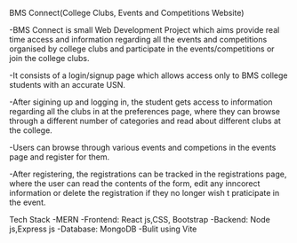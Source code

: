 BMS Connect(College Clubs, Events and Competitions Website) 

-BMS Connect is small Web Development Project which aims provide real time access and information regarding all the events and competitions organised by college clubs and participate in 
  the events/competitions or join the college clubs.
  
-It consists of a login/signup page which allows access only to BMS college students with an accurate USN.

-After sigining up and logging in, the student gets access to information regarding all the clubs in at the preferences page, where they can browse through a different number of categories and 
  read about different clubs at the college.
  
-Users can browse through various events and competions in the events page and register for them.

-After registering, the registrations can be tracked in the registrations page, where the user can read the contents of the form, edit any inncorect information or delete the registration if 
  they no longer wish t praticipate in the event.

  
Tech Stack -MERN
-Frontend: React js,CSS, Bootstrap
-Backend: Node js,Express js
-Database: MongoDB
-Bulit using Vite
